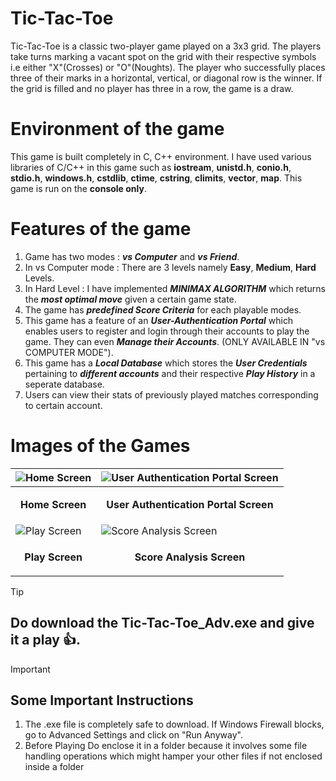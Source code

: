 # Tic-Tac-Toe
Tic-Tac-Toe is a classic two-player game played on a 3x3 grid. The players take turns marking a vacant spot on the grid with their respective symbols i.e either "X"(Crosses) or "O"(Noughts). The player who successfully places three of their marks in a horizontal, vertical, or diagonal row is the winner. If the grid is filled and no player has three in a row, the game is a draw.

# Environment of the game
This game is built completely in C, C++ environment. I have used various libraries of C/C++ in this game such as **iostream**, **unistd.h**, **conio.h**, **stdio.h**, **windows.h**, **cstdlib**, **ctime**, **cstring**, **climits**, **vector**, **map**.
This game is run on the **console only**.

# Features of the game
1. Game has two modes : ***vs Computer*** and ***vs Friend***.
2. In vs Computer mode : There are 3 levels namely **Easy**, **Medium**, **Hard** Levels.
3. In Hard Level : I have implemented ***MINIMAX ALGORITHM*** which returns the ***most optimal move*** given a certain game state.
4. The game has ***predefined Score Criteria*** for each playable modes.
5. This game has a feature of an ***User-Authentication Portal*** which enables users to register and login through their accounts to play the game. They can even ***Manage their Accounts***. (ONLY AVAILABLE IN "vs COMPUTER MODE").
6. This game has a ***Local Database*** which stores the ***User Credentials*** pertaining to ***different accounts*** and their respective ***Play History*** in a seperate database.
7. Users can view their stats of previously played matches corresponding to certain account.

# Images of the Games
| ![Home Screen](https://github.com/Kushanava-Ghosh/Tic-Tac-Toe/assets/134191735/2d123d0c-fed1-4420-a11a-07c8b4c941ef) | ![User Authentication Portal Screen](https://github.com/Kushanava-Ghosh/Tic-Tac-Toe/assets/134191735/36af3085-9ce0-4015-a654-132f1fd61a48) |
| ------------------------------------------------------------ | ------------------------------------------------------------ |
| <p align="center">**Home Screen**</p> | <p align="center">**User Authentication Portal Screen**</p> |
| ![Play Screen](https://github.com/Kushanava-Ghosh/Tic-Tac-Toe/assets/134191735/9fea4b48-0821-43db-a19c-8bf249b402b8) | ![Score Analysis Screen](https://github.com/Kushanava-Ghosh/Tic-Tac-Toe/assets/134191735/dc5e3bfd-69be-40c9-984b-cc79b4d7dc61) |
| <p align="center">**Play Screen**</p> | <p align="center">**Score Analysis Screen**</p> |
> [!TIP]
> ## Do download the Tic-Tac-Toe_Adv.exe and give it a play :+1:.

> [!IMPORTANT]
> ## Some Important Instructions
> 1. The .exe file is completely safe to download. If Windows Firewall blocks, go to Advanced Settings and click on "Run Anyway".
> 2. Before Playing Do enclose it in a folder because it involves some file handling operations which might hamper your other files if not enclosed inside a folder
